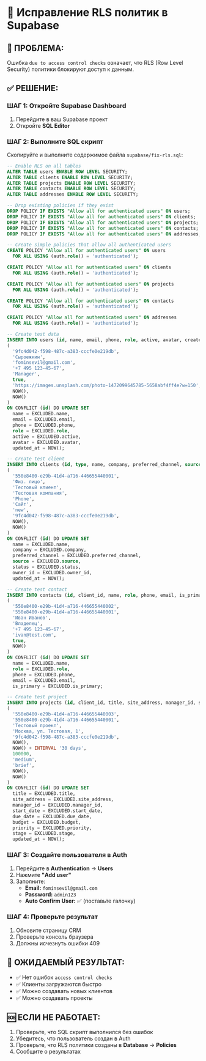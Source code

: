 # 🔧 Исправление RLS политик в Supabase

## 🚨 ПРОБЛЕМА:
Ошибка `due to access control checks` означает, что RLS (Row Level Security) политики блокируют доступ к данным.

## ✅ РЕШЕНИЕ:

### ШАГ 1: Откройте Supabase Dashboard
1. Перейдите в ваш Supabase проект
2. Откройте **SQL Editor**

### ШАГ 2: Выполните SQL скрипт
Скопируйте и выполните содержимое файла `supabase/fix-rls.sql`:

```sql
-- Enable RLS on all tables
ALTER TABLE users ENABLE ROW LEVEL SECURITY;
ALTER TABLE clients ENABLE ROW LEVEL SECURITY;
ALTER TABLE projects ENABLE ROW LEVEL SECURITY;
ALTER TABLE contacts ENABLE ROW LEVEL SECURITY;
ALTER TABLE addresses ENABLE ROW LEVEL SECURITY;

-- Drop existing policies if they exist
DROP POLICY IF EXISTS "Allow all for authenticated users" ON users;
DROP POLICY IF EXISTS "Allow all for authenticated users" ON clients;
DROP POLICY IF EXISTS "Allow all for authenticated users" ON projects;
DROP POLICY IF EXISTS "Allow all for authenticated users" ON contacts;
DROP POLICY IF EXISTS "Allow all for authenticated users" ON addresses;

-- Create simple policies that allow all authenticated users
CREATE POLICY "Allow all for authenticated users" ON users
  FOR ALL USING (auth.role() = 'authenticated');

CREATE POLICY "Allow all for authenticated users" ON clients
  FOR ALL USING (auth.role() = 'authenticated');

CREATE POLICY "Allow all for authenticated users" ON projects
  FOR ALL USING (auth.role() = 'authenticated');

CREATE POLICY "Allow all for authenticated users" ON contacts
  FOR ALL USING (auth.role() = 'authenticated');

CREATE POLICY "Allow all for authenticated users" ON addresses
  FOR ALL USING (auth.role() = 'authenticated');

-- Create test data
INSERT INTO users (id, name, email, phone, role, active, avatar, created_at, updated_at) VALUES
(
  '9fc4d042-f598-487c-a383-cccfe0e219db',
  'Сыроежкин',
  'fominsevil@gmail.com',
  '+7 495 123-45-67',
  'Manager',
  true,
  'https://images.unsplash.com/photo-1472099645785-5658abf4ff4e?w=150',
  NOW(),
  NOW()
)
ON CONFLICT (id) DO UPDATE SET
  name = EXCLUDED.name,
  email = EXCLUDED.email,
  phone = EXCLUDED.phone,
  role = EXCLUDED.role,
  active = EXCLUDED.active,
  avatar = EXCLUDED.avatar,
  updated_at = NOW();

-- Create test client
INSERT INTO clients (id, type, name, company, preferred_channel, source, status, owner_id, created_at, updated_at) VALUES
(
  '550e8400-e29b-41d4-a716-446655440001',
  'Физ. лицо',
  'Тестовый клиент',
  'Тестовая компания',
  'Phone',
  'Сайт',
  'new',
  '9fc4d042-f598-487c-a383-cccfe0e219db',
  NOW(),
  NOW()
)
ON CONFLICT (id) DO UPDATE SET
  name = EXCLUDED.name,
  company = EXCLUDED.company,
  preferred_channel = EXCLUDED.preferred_channel,
  source = EXCLUDED.source,
  status = EXCLUDED.status,
  owner_id = EXCLUDED.owner_id,
  updated_at = NOW();

-- Create test contact
INSERT INTO contacts (id, client_id, name, role, phone, email, is_primary, created_at) VALUES
(
  '550e8400-e29b-41d4-a716-446655440002',
  '550e8400-e29b-41d4-a716-446655440001',
  'Иван Иванов',
  'Владелец',
  '+7 495 123-45-67',
  'ivan@test.com',
  true,
  NOW()
)
ON CONFLICT (id) DO UPDATE SET
  name = EXCLUDED.name,
  role = EXCLUDED.role,
  phone = EXCLUDED.phone,
  email = EXCLUDED.email,
  is_primary = EXCLUDED.is_primary;

-- Create test project
INSERT INTO projects (id, client_id, title, site_address, manager_id, start_date, due_date, budget, priority, stage, created_at, updated_at) VALUES
(
  '550e8400-e29b-41d4-a716-446655440003',
  '550e8400-e29b-41d4-a716-446655440001',
  'Тестовый проект',
  'Москва, ул. Тестовая, 1',
  '9fc4d042-f598-487c-a383-cccfe0e219db',
  NOW(),
  NOW() + INTERVAL '30 days',
  100000,
  'medium',
  'brief',
  NOW(),
  NOW()
)
ON CONFLICT (id) DO UPDATE SET
  title = EXCLUDED.title,
  site_address = EXCLUDED.site_address,
  manager_id = EXCLUDED.manager_id,
  start_date = EXCLUDED.start_date,
  due_date = EXCLUDED.due_date,
  budget = EXCLUDED.budget,
  priority = EXCLUDED.priority,
  stage = EXCLUDED.stage,
  updated_at = NOW();
```

### ШАГ 3: Создайте пользователя в Auth
1. Перейдите в **Authentication** → **Users**
2. Нажмите **"Add user"**
3. Заполните:
   - **Email:** `fominsevil@gmail.com`
   - **Password:** `admin123`
   - **Auto Confirm User:** ✅ (поставьте галочку)

### ШАГ 4: Проверьте результат
1. Обновите страницу CRM
2. Проверьте консоль браузера
3. Должны исчезнуть ошибки 409

## 🎯 ОЖИДАЕМЫЙ РЕЗУЛЬТАТ:
- ✅ Нет ошибок `access control checks`
- ✅ Клиенты загружаются быстро
- ✅ Можно создавать новых клиентов
- ✅ Можно создавать проекты

## 🆘 ЕСЛИ НЕ РАБОТАЕТ:
1. Проверьте, что SQL скрипт выполнился без ошибок
2. Убедитесь, что пользователь создан в Auth
3. Проверьте, что RLS политики созданы в **Database** → **Policies**
4. Сообщите о результатах
